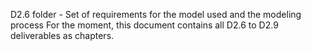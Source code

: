 D2.6 folder - Set of requirements for the model used and the modeling process 
For the moment, this document contains all D2.6 to D2.9 deliverables as chapters.
